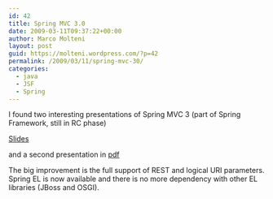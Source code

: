 ```yaml
---
id: 42
title: Spring MVC 3.0
date: 2009-03-11T09:37:22+00:00
author: Marco Molteni
layout: post
guid: https://molteni.wordpress.com/?p=42
permalink: /2009/03/11/spring-mvc-30/
categories:
  - java
  - JSF
  - Spring
---
```

I found two interesting presentations of Spring MVC 3 (part of Spring Framework, still in RC phase)
  
[Slides](http://www.slideshare.net/kensipe/spring-mvc-code-mash09-presentation)
   
and a second presentation in [pdf](www.devnexus.com/presentations/WhatsNewInSpring3.pdf)
  

  
The big improvement is the full support of REST and logical URI parameters. Spring EL is now available and there is no more dependency with other EL libraries (JBoss and OSGI).